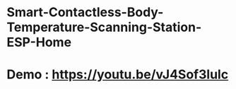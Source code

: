 # Smart-Contactless-Body-Temperature-Scanning-Station-ESP-Home
# Demo :  https://youtu.be/vJ4Sof3lulc
